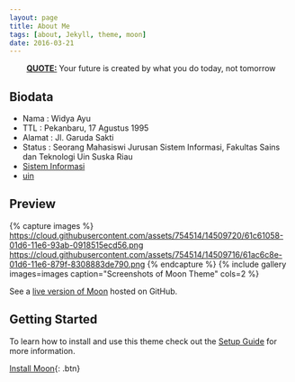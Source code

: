 ```yaml
---
layout: page
title: About Me
tags: [about, Jekyll, theme, moon]
date: 2016-03-21
---
```

    
<center><a href="http://taylantatli.github.io/Moon"><b>QUOTE:</b></a> Your future is created by what you do today, not tomorrow</center>

## Biodata
* Nama : Widya Ayu
* TTL : Pekanbaru, 17 Agustus 1995
* Alamat : Jl. Garuda Sakti
* Status : Seorang Mahasiswi Jurusan Sistem Informasi, Fakultas Sains dan Teknologi Uin Suska Riau
* [Sistem Informasi](http://sif.uin-suska.ac.id)
* [uin](http://uin-suska.ac.id)

## Preview

{% capture images %}
    https://cloud.githubusercontent.com/assets/754514/14509720/61c61058-01d6-11e6-93ab-0918515ecd56.png
    https://cloud.githubusercontent.com/assets/754514/14509716/61ac6c8e-01d6-11e6-879f-8308883de790.png
{% endcapture %}
{% include gallery images=images caption="Screenshots of Moon Theme" cols=2 %}

See a [live version of Moon](http://taylantatli.github.io/Moon) hosted on GitHub.

## Getting Started

To learn how to install and use this theme check out the [Setup Guide](http://taylantatli.me/Moon/moon-theme/) for more information.
      
[Install Moon](https://github.com/TaylanTatli/Moon){: .btn}
